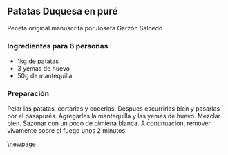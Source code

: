 ## Patatas Duquesa en puré

Receta original manuscrita por Josefa Garzón Salcedo

### Ingredientes para 6 personas

- 1kg de patatas
- 3 yemas de huevo
- 50g de mantequilla

### Preparación

Pelar las patatas, cortarlas y cocerlas.
Despues escurrirlas bien y pasarlas por el pasapurés.
Agregarles la mantequilla y las yemas de huevo.
Mezclar bien.
Sazonar con un poco de pimiena blanca.
A continuacion, remover vivamente sobre el fuego unos 2 minutos.


\newpage


